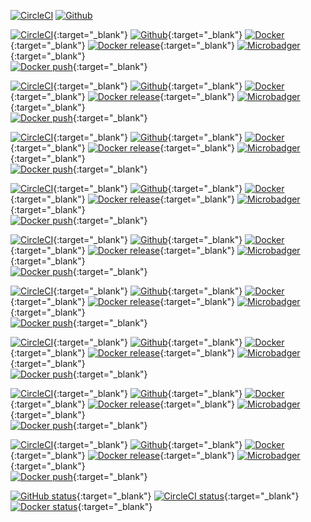 
[![CircleCI](https://circleci.com/gh/forwardcomputers/dotfiles.svg?style=shield)](https://circleci.com/gh/forwardcomputers/dotfiles)
[![Github](https://img.shields.io/badge/github-dotfiles-orange.svg?label=&logo=github)](https://github.com/forwardcomputers/dotfiles)

[![CircleCI](https://circleci.com/gh/forwardcomputers/audacity.svg?style=svg)](https://circleci.com/gh/forwardcomputers/audacity){:target="_blank"}
[![Github](https://img.shields.io/badge/github-audacity-orange.svg?label=&logo=github)](https://github.com/forwardcomputers/audacity){:target="_blank"}
[![Docker](https://img.shields.io/badge/docker-audacity-blue.svg?label=&logo=docker)](https://hub.docker.com/r/forwardcomputers/audacity){:target="_blank"}
[![Docker release](https://img.shields.io/badge/dynamic/json.svg?query=$.results.0.name&label=latest%20tag&url=https://registry.hub.docker.com/v2/repositories/forwardcomputers/audacity/tags)](https://hub.docker.com/r/forwardcomputers/audacity){:target="_blank"}
[![Microbadger](https://images.microbadger.com/badges/image/forwardcomputers/audacity.svg)](http://microbadger.com/images/forwardcomputers/audacity "Image size"){:target="_blank"}
<br/>
[![Docker push](https://img.shields.io/badge/dynamic/json.svg?query=$.results.0.last_updated&label=pushed%20on&url=https://registry.hub.docker.com/v2/repositories/forwardcomputers/audacity/tags)](https://hub.docker.com/r/forwardcomputers/audacity){:target="_blank"}

[![CircleCI](https://circleci.com/gh/forwardcomputers/chrome.svg?style=svg)](https://circleci.com/gh/forwardcomputers/chrome){:target="_blank"}
[![Github](https://img.shields.io/badge/github-chrome-orange.svg?label=&logo=github)](https://github.com/forwardcomputers/chrome){:target="_blank"}
[![Docker](https://img.shields.io/badge/docker-chrome-blue.svg?label=&logo=docker)](https://registry.hub.docker.com/u/forwardcomputers/chrome/){:target="_blank"}
[![Docker release](https://img.shields.io/badge/dynamic/json.svg?query=$.results.0.name&label=latest%20tag&url=https://registry.hub.docker.com/v2/repositories/forwardcomputers/chrome/tags)](https://hub.docker.com/r/forwardcomputers/chrome){:target="_blank"}
[![Microbadger](https://images.microbadger.com/badges/image/forwardcomputers/chrome.svg)](http://microbadger.com/images/forwardcomputers/chrome "Image size"){:target="_blank"}
<br/>
[![Docker push](https://img.shields.io/badge/dynamic/json.svg?query=$.results.0.last_updated&label=pushed%20on&url=https://registry.hub.docker.com/v2/repositories/forwardcomputers/chrome/tags)](https://hub.docker.com/r/forwardcomputers/chrome){:target="_blank"}

[![CircleCI](https://circleci.com/gh/forwardcomputers/blender.svg?style=svg)](https://circleci.com/gh/forwardcomputers/blender){:target="_blank"}
[![Github](https://img.shields.io/badge/github-blender-orange.svg?label=&logo=github)](https://github.com/forwardcomputers/blender){:target="_blank"}
[![Docker](https://img.shields.io/badge/docker-blender-blue.svg?label=&logo=docker)](https://hub.docker.com/r/forwardcomputers/blender){:target="_blank"}
[![Docker release](https://img.shields.io/badge/dynamic/json.svg?query=$.results.0.name&label=latest%20tag&url=https://registry.hub.docker.com/v2/repositories/forwardcomputers/blender/tags)](https://hub.docker.com/r/forwardcomputers/blender){:target="_blank"}
[![Microbadger](https://images.microbadger.com/badges/image/forwardcomputers/blender.svg)](http://microbadger.com/images/forwardcomputers/blender "Image size"){:target="_blank"}
<br/>
[![Docker push](https://img.shields.io/badge/dynamic/json.svg?query=$.results.0.last_updated&label=pushed%20on&url=https://registry.hub.docker.com/v2/repositories/forwardcomputers/blender/tags)](https://hub.docker.com/r/forwardcomputers/blender){:target="_blank"}

[![CircleCI](https://circleci.com/gh/forwardcomputers/firefox.svg?style=svg)](https://circleci.com/gh/forwardcomputers/firefox){:target="_blank"}
[![Github](https://img.shields.io/badge/github-firefox-orange.svg?label=&logo=github)](https://github.com/forwardcomputers/firefox){:target="_blank"}
[![Docker](https://img.shields.io/badge/docker-firefox-blue.svg?label=&logo=docker)](https://hub.docker.com/r/forwardcomputers/firefox){:target="_blank"}
[![Docker release](https://img.shields.io/badge/dynamic/json.svg?query=$.results.0.name&label=latest%20tag&url=https://registry.hub.docker.com/v2/repositories/forwardcomputers/firefox/tags)](https://hub.docker.com/r/forwardcomputers/firefox){:target="_blank"}
[![Microbadger](https://images.microbadger.com/badges/image/forwardcomputers/firefox.svg)](http://microbadger.com/images/forwardcomputers/firefox "Image size"){:target="_blank"}
<br/>
[![Docker push](https://img.shields.io/badge/dynamic/json.svg?query=$.results.0.last_updated&label=pushed%20on&url=https://registry.hub.docker.com/v2/repositories/forwardcomputers/firefox/tags)](https://hub.docker.com/r/forwardcomputers/firefox){:target="_blank"}

[![CircleCI](https://circleci.com/gh/forwardcomputers/firefox-esr.svg?style=svg)](https://circleci.com/gh/forwardcomputers/firefox-esr){:target="_blank"}
[![Github](https://img.shields.io/badge/github-firefox&ndash;esr-orange.svg?label=&logo=github)](https://github.com/forwardcomputers/firefox-esr){:target="_blank"}
[![Docker](https://img.shields.io/badge/docker-firefox&ndash;esr-blue.svg?label=&logo=docker)](https://hub.docker.com/r/forwardcomputers/firefox-esr){:target="_blank"}
[![Docker release](https://img.shields.io/badge/dynamic/json.svg?query=$.results.0.name&label=latest%20tag&url=https://registry.hub.docker.com/v2/repositories/forwardcomputers/firefox-esr/tags)](https://hub.docker.com/r/forwardcomputers/firefox-esr){:target="_blank"}
[![Microbadger](https://images.microbadger.com/badges/image/forwardcomputers/firefox-esr.svg)](http://microbadger.com/images/forwardcomputers/firefox-esr "Image size"){:target="_blank"}
<br/>
[![Docker push](https://img.shields.io/badge/dynamic/json.svg?query=$.results.0.last_updated&label=pushed%20on&url=https://registry.hub.docker.com/v2/repositories/forwardcomputers/firefox-esr/tags)](https://hub.docker.com/r/forwardcomputers/firefox-esr){:target="_blank"}

[![CircleCI](https://circleci.com/gh/forwardcomputers/inkscape.svg?style=svg)](https://circleci.com/gh/forwardcomputers/inkscape){:target="_blank"}
[![Github](https://img.shields.io/badge/github-inkscape-orange.svg?label=&logo=github)](https://github.com/forwardcomputers/inkscape){:target="_blank"}
[![Docker](https://img.shields.io/badge/docker-inkscape-blue.svg?label=&logo=docker)](https://hub.docker.com/r/forwardcomputers/inkscape){:target="_blank"}
[![Docker release](https://img.shields.io/badge/dynamic/json.svg?query=$.results.0.name&label=latest%20tag&url=https://registry.hub.docker.com/v2/repositories/forwardcomputers/inkscape/tags)](https://hub.docker.com/r/forwardcomputers/inkscape){:target="_blank"}
[![Microbadger](https://images.microbadger.com/badges/image/forwardcomputers/inkscape.svg)](http://microbadger.com/images/forwardcomputers/inkscape "Image size"){:target="_blank"}
<br/>
[![Docker push](https://img.shields.io/badge/dynamic/json.svg?query=$.results.0.last_updated&label=pushed%20on&url=https://registry.hub.docker.com/v2/repositories/forwardcomputers/inkscape/tags)](https://hub.docker.com/r/forwardcomputers/firefox){:target="_blank"}

[![CircleCI](https://circleci.com/gh/forwardcomputers/pitivi.svg?style=svg)](https://circleci.com/gh/forwardcomputers/pitivi){:target="_blank"}
[![Github](https://img.shields.io/badge/github-pitivi-orange.svg?label=&logo=github)](https://github.com/forwardcomputers/pitivi){:target="_blank"}
[![Docker](https://img.shields.io/badge/docker-pitivi-blue.svg?label=&logo=docker)](https://hub.docker.com/r/forwardcomputers/pitivi){:target="_blank"}
[![Docker release](https://img.shields.io/badge/dynamic/json.svg?query=$.results.0.name&label=latest%20tag&url=https://registry.hub.docker.com/v2/repositories/forwardcomputers/pitivi/tags)](https://hub.docker.com/r/forwardcomputers/pitivi){:target="_blank"}
[![Microbadger](https://images.microbadger.com/badges/image/forwardcomputers/pitivi.svg)](http://microbadger.com/images/forwardcomputers/pitivi "Image size"){:target="_blank"}
<br/>
[![Docker push](https://img.shields.io/badge/dynamic/json.svg?query=$.results.0.last_updated&label=pushed%20on&url=https://registry.hub.docker.com/v2/repositories/forwardcomputers/pitivi/tags)](https://hub.docker.com/r/forwardcomputers/pitivi){:target="_blank"}

[![CircleCI](https://circleci.com/gh/forwardcomputers/shotcut.svg?style=svg)](https://circleci.com/gh/forwardcomputers/shotcut){:target="_blank"}
[![Github](https://img.shields.io/badge/github-shotcut-orange.svg?label=&logo=github)](https://github.com/forwardcomputers/shotcut){:target="_blank"}
[![Docker](https://img.shields.io/badge/docker-shotcut-blue.svg?label=&logo=docker)](https://hub.docker.com/r/forwardcomputers/shotcut){:target="_blank"}
[![Docker release](https://img.shields.io/badge/dynamic/json.svg?query=$.results.0.name&label=latest%20tag&url=https://registry.hub.docker.com/v2/repositories/forwardcomputers/shotcut/tags)](https://hub.docker.com/r/forwardcomputers/shotcut){:target="_blank"}
[![Microbadger](https://images.microbadger.com/badges/image/forwardcomputers/shotcut.svg)](http://microbadger.com/images/forwardcomputers/shotcut "Image size"){:target="_blank"}
<br/>
[![Docker push](https://img.shields.io/badge/dynamic/json.svg?query=$.results.0.last_updated&label=pushed%20on&url=https://registry.hub.docker.com/v2/repositories/forwardcomputers/shotcut/tags)](https://hub.docker.com/r/forwardcomputers/shotcut){:target="_blank"}

[![CircleCI](https://circleci.com/gh/forwardcomputers/torbrowser.svg?style=svg)](https://circleci.com/gh/forwardcomputers/torbrowser){:target="_blank"}
[![Github](https://img.shields.io/badge/github-torbrowser-orange.svg?label=&logo=github)](https://github.com/forwardcomputers/torbrowser){:target="_blank"}
[![Docker](https://img.shields.io/badge/docker-torbrowser-blue.svg?label=&logo=docker)](https://hub.docker.com/r/forwardcomputers/torbrowser){:target="_blank"}
[![Docker release](https://img.shields.io/badge/dynamic/json.svg?query=$.results.0.name&label=latest%20tag&url=https://registry.hub.docker.com/v2/repositories/forwardcomputers/torbrowser/tags)](https://hub.docker.com/r/forwardcomputers/torbrowser){:target="_blank"}
[![Microbadger](https://images.microbadger.com/badges/image/forwardcomputers/torbrowser.svg)](http://microbadger.com/images/forwardcomputers/torbrowser "Image size"){:target="_blank"}
<br/>
[![Docker push](https://img.shields.io/badge/dynamic/json.svg?query=$.results.0.last_updated&label=pushed%20on&url=https://registry.hub.docker.com/v2/repositories/forwardcomputers/torbrowser/tags)](https://hub.docker.com/r/forwardcomputers/torbrowser){:target="_blank"}

[![GitHub status](https://img.shields.io/badge/GitHub%20services%20status-grey.svg?label=)](https://www.githubstatus.com/){:target="_blank"}
[![CircleCI status](https://img.shields.io/badge/CircleCI%20services%20status-grey.svg?label=)](https://status.circleci.com/){:target="_blank"}
[![Docker status](https://img.shields.io/badge/Docker%20services%20status-grey.svg?label=)](https://status.docker.com/){:target="_blank"}
